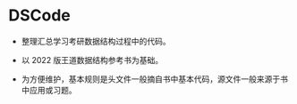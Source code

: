 # DSCode

- 整理汇总学习考研数据结构过程中的代码。

- 以 2022 版王道数据结构参考书为基础。

- 为方便维护，基本规则是头文件一般摘自书中基本代码，源文件一般来源于书中应用或习题。